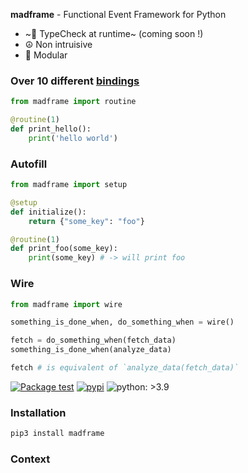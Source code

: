 **madframe** - Functional Event Framework for Python
- ~💢 TypeCheck at runtime~ (coming soon !)
- ☮️ Non intruisive
- 💪 Modular

### Over 10 different [bindings](./madframe/bindings.py')

```python
from madframe import routine

@routine(1)
def print_hello():
    print('hello world')
```

  
### Autofill
  
```python
from madframe import setup

@setup
def initialize():
    return {"some_key": "foo"}

@routine(1)
def print_foo(some_key):
    print(some_key) # -> will print foo 
```

### Wire

```python
from madframe import wire

something_is_done_when, do_something_when = wire()

fetch = do_something_when(fetch_data)
something_is_done_when(analyze_data)

fetch # is equivalent of `analyze_data(fetch_data)`
```

[![Package test](https://github.com/6r17/madframe/actions/workflows/test.yml/badge.svg)](https://github.com/6r17/madframe/actions/workflows/test.yml)
[![pypi](https://img.shields.io/pypi/v/madframe)](https://pypi.org/project/madframe/)
![python: >3.9](https://img.shields.io/badge/python-%3E3.9-informational)
### Installation

```bash
pip3 install madframe
```

### Context
